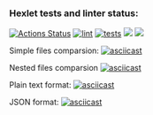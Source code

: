 ### Hexlet tests and linter status:
[![Actions Status](https://github.com/Ivansergee/python-project-lvl2/workflows/hexlet-check/badge.svg)](https://github.com/Ivansergee/python-project-lvl2/actions)
[![lint](https://github.com/Ivansergee/python-project-lvl2/actions/workflows/lint.yml/badge.svg)](https://github.com/Ivansergee/python-project-lvl2/actions/workflows/lint.yml)
[![tests](https://github.com/Ivansergee/python-project-lvl2/actions/workflows/tests.yml/badge.svg)](https://github.com/Ivansergee/python-project-lvl2/actions/workflows/tests.yml)
<a href="https://codeclimate.com/github/Ivansergee/python-project-lvl2/maintainability"><img src="https://api.codeclimate.com/v1/badges/703ea86c9af8d0ad4f7d/maintainability" /></a>
<a href="https://codeclimate.com/github/Ivansergee/python-project-lvl2/test_coverage"><img src="https://api.codeclimate.com/v1/badges/703ea86c9af8d0ad4f7d/test_coverage" /></a>

Simple files comparsion:
[![asciicast](https://asciinema.org/a/jxLYRVShK5dxVuiTgRpxgqNxc.svg)](https://asciinema.org/a/jxLYRVShK5dxVuiTgRpxgqNxc)

Nested files comparsion
[![asciicast](https://asciinema.org/a/GD2igxPiD71GoSfzxbAzPIq4x.svg)](https://asciinema.org/a/GD2igxPiD71GoSfzxbAzPIq4x)

Plain text format:
[![asciicast](https://asciinema.org/a/PJvdA0a6x2qnsQ5wKZGTXCzdf.svg)](https://asciinema.org/a/PJvdA0a6x2qnsQ5wKZGTXCzdf)

JSON format:
[![asciicast](https://asciinema.org/a/3PIl7FF8ytvvxkAeE6tFUK1uj.svg)](https://asciinema.org/a/3PIl7FF8ytvvxkAeE6tFUK1uj)